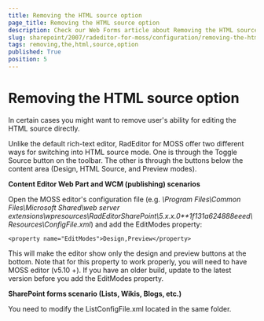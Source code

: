 ```yaml
---
title: Removing the HTML source option
page_title: Removing the HTML source option
description: Check our Web Forms article about Removing the HTML source option.
slug: sharepoint/2007/radeditor-for-moss/configuration/removing-the-html-source-option
tags: removing,the,html,source,option
published: True
position: 5
---
```


# Removing the HTML source option

In certain cases you might want to remove user's ability for editing the HTML source directly.

Unlike the default rich-text editor, RadEditor for MOSS offer two different ways for switching into HTML source mode. One is through the Toggle Source button on the toolbar. The other is through the buttons below the content area (Design, HTML Source, and Preview modes).

**Content Editor Web Part and WCM (publishing) scenarios**

Open the MOSS editor's configuration file (e.g. *\Program Files\Common Files\Microsoft Shared\web server extensions\wpresources\RadEditorSharePoint\5.x.x.0**1f131a624888eeed\Resources\ConfigFile.xml*) and add the EditModes property:

`<property name="EditModes">Design,Preview</property>`

This will make the editor show only the design and preview buttons at the bottom. Note that for this property to work properly, you will need to have MOSS editor (v5.10 +). If you have an older build, update to the latest version before you add the EditModes property.

**SharePoint forms scenario (Lists, Wikis, Blogs, etc.)**

You need to modify the ListConfigFile.xml located in the same folder.

